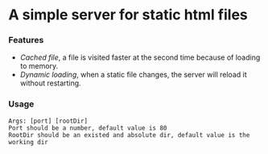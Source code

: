 # A simple server for static html files

### Features

* *Cached file*, a file is visited faster at the second time because of loading to memory.
* *Dynamic loading*, when a static file changes, the server will reload it without restarting.

### Usage

```
Args: [port] [rootDir]
Port should be a number, default value is 80
RootDir should be an existed and absolute dir, default value is the working dir
```